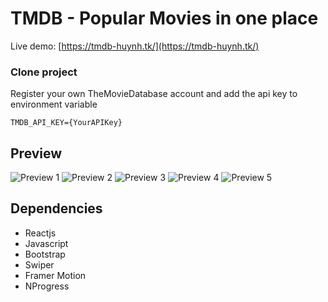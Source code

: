 # TMDB - Popular Movies in one place

Live demo: [https://tmdb-huynh.tk/](https://tmdb-huynh.tk/)

### Clone project

Register your own TheMovieDatabase account and add the api key to environment variable

```
TMDB_API_KEY={YourAPIKey}
```

## Preview

![Preview 1](https://i.ibb.co/Y0Ryhnw/Annotation-2022-02-21-135615.png) ![Preview 2](https://i.ibb.co/t8hp8yt/Annotation-2022-02-21-135653.png) ![Preview 3](https://i.ibb.co/7KMSXk4/Annotation-2022-02-21-135354.png) ![Preview 4](https://i.ibb.co/PgWHKrB/Annotation-2022-02-21-135552.png) ![Preview 5](https://i.ibb.co/1M3xdfz/Annotation-2022-02-21-135934.png) 

## Dependencies

- Reactjs
- Javascript
- Bootstrap
- Swiper
- Framer Motion
- NProgress
